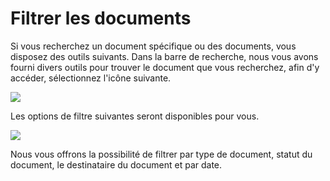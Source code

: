 # Filtrer les documents

Si vous recherchez un document spécifique ou des documents, vous disposez des outils suivants. Dans la barre de recherche, nous vous avons fourni divers outils pour trouver le document que vous recherchez, afin d'y accéder, sélectionnez l'icône suivante.

![](https://lh7-us.googleusercontent.com/xnBIXRfPVGNAZoAEJzzK-hetgB9cuKdcQBcISfhU_7jL_j5v4POnhtsOcDCvTPnk4MsoG-dcRQuQ1uzdEjaF758gko1QsBxr-45MXc70d1og4LAcnadyICPsbffEDICvyZl7sHGTJRwRB3uM77vOWN8)

Les options de filtre suivantes seront disponibles pour vous.

![](https://lh7-us.googleusercontent.com/VViCqWz9H_347QkeQ-CNQLP-XifbTD5058czQEhhk7q2AHs5oZqh79XOg_HyxTiAdcUiyJn0tDiblH8UwRZnq20E_Nia4u1sAOZEnEVJgcsVUN3K5MMb5d8hu1Jn0lTuRMMcz9nEASiW2mC4gKWZkhI)

Nous vous offrons la possibilité de filtrer par type de document, statut du document, le destinataire du document et par date.
